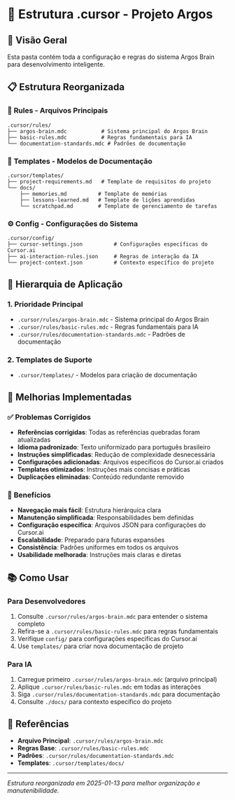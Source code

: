 # 📁 Estrutura .cursor - Projeto Argos

## 🎯 **Visão Geral**
Esta pasta contém toda a configuração e regras do sistema Argos Brain para desenvolvimento inteligente.

## 📋 **Estrutura Reorganizada**

### 🧠 **Rules** - Arquivos Principais
```
.cursor/rules/
├── argos-brain.mdc           # Sistema principal do Argos Brain
├── basic-rules.mdc           # Regras fundamentais para IA
└── documentation-standards.mdc # Padrões de documentação
```

### 📝 **Templates** - Modelos de Documentação
```
.cursor/templates/
├── project-requirements.md   # Template de requisitos do projeto
└── docs/
    ├── memories.md          # Template de memórias
    ├── lessons-learned.md   # Template de lições aprendidas
    └── scratchpad.md        # Template de gerenciamento de tarefas
```

### ⚙️ **Config** - Configurações do Sistema
```
.cursor/config/
├── cursor-settings.json          # Configurações específicas do Cursor.ai
├── ai-interaction-rules.json     # Regras de interação da IA
└── project-context.json          # Contexto específico do projeto
```

## 🔄 **Hierarquia de Aplicação**

### **1. Prioridade Principal**
- `.cursor/rules/argos-brain.mdc` - Sistema principal do Argos Brain
- `.cursor/rules/basic-rules.mdc` - Regras fundamentais para IA
- `.cursor/rules/documentation-standards.mdc` - Padrões de documentação

### **2. Templates de Suporte**
- `.cursor/templates/` - Modelos para criação de documentação

## 🚀 **Melhorias Implementadas**

### ✅ **Problemas Corrigidos**
- **Referências corrigidas**: Todas as referências quebradas foram atualizadas
- **Idioma padronizado**: Texto uniformizado para português brasileiro
- **Instruções simplificadas**: Redução de complexidade desnecessária
- **Configurações adicionadas**: Arquivos específicos do Cursor.ai criados
- **Templates otimizados**: Instruções mais concisas e práticas
- **Duplicações eliminadas**: Conteúdo redundante removido

### 🎯 **Benefícios**
- **Navegação mais fácil**: Estrutura hierárquica clara
- **Manutenção simplificada**: Responsabilidades bem definidas
- **Configuração específica**: Arquivos JSON para configurações do Cursor.ai
- **Escalabilidade**: Preparado para futuras expansões
- **Consistência**: Padrões uniformes em todos os arquivos
- **Usabilidade melhorada**: Instruções mais claras e diretas

## 📚 **Como Usar**

### **Para Desenvolvedores**
1. Consulte `.cursor/rules/argos-brain.mdc` para entender o sistema completo
2. Refira-se a `.cursor/rules/basic-rules.mdc` para regras fundamentais
3. Verifique `config/` para configurações específicas do Cursor.ai
4. Use `templates/` para criar nova documentação de projeto

### **Para IA**
1. Carregue primeiro `.cursor/rules/argos-brain.mdc` (arquivo principal)
2. Aplique `.cursor/rules/basic-rules.mdc` em todas as interações
3. Siga `.cursor/rules/documentation-standards.mdc` para documentação
4. Consulte `./docs/` para contexto específico do projeto


## 🔗 **Referências**
- **Arquivo Principal**: `.cursor/rules/argos-brain.mdc`
- **Regras Base**: `.cursor/rules/basic-rules.mdc`
- **Padrões**: `.cursor/rules/documentation-standards.mdc`
- **Templates**: `.cursor/templates/docs/`

---
*Estrutura reorganizada em 2025-01-13 para melhor organização e manutenibilidade.* 